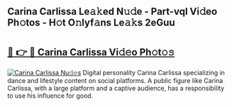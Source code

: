 ## Carina Carlissa Le𝚊𝚔ed N𝚞𝚍e - Part-vql Vi𝚍eo Ph𝚘tos - H𝚘t O𝚗lyf𝚊ns Le𝚊𝚔s 2eGuu

# <h2><a href="http://hf391z2.feru.top/?c=Carina+Carlissa">🔗 👉 🔴 Carina Carlissa Vi𝚍𝚎o Ph𝚘t𝚘𝚜</a></h2>

[![Carina Carlissa Nu𝚍𝚎s](https://i.imgur.com/0TWrTi3.gif)](http://hf391z2.feru.top/?c=Carina+Carlissa)
Digital personality Carina Carlissa specializing in dance and lifestyle content on social platforms. A public figure like Carina Carlissa, with a large platform and a captive audience, has a responsibility to use his influence for good. 
